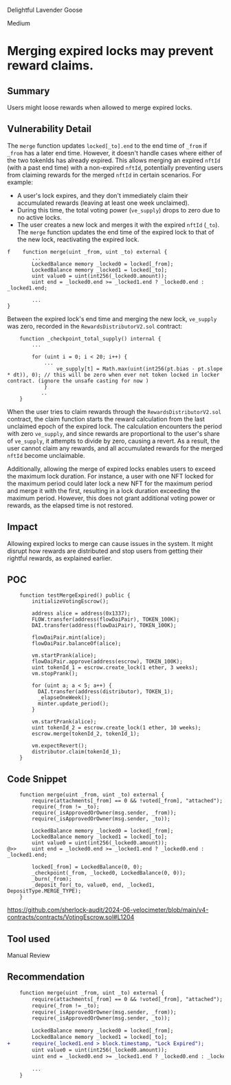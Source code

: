 Delightful Lavender Goose

Medium

# Merging expired locks may prevent reward claims.

## Summary
Users might loose rewards when allowed to merge expired locks.

## Vulnerability Detail
The `merge` function updates `locked[_to].end` to the end time of `_from` if `_from` has a later end time. However, it doesn't handle cases where either of the two tokenIds has already expired. This allows merging an expired `nftId` (with a past end time) with a non-expired `nftId`, potentially preventing users from claiming rewards for the merged `nftId` in certain scenarios. For example:

- A user's lock expires, and they don't immediately claim their accumulated rewards (leaving at least one week unclaimed).
- During this time, the total voting power (`ve_supply`) drops to zero due to no active locks.
- The user creates a new lock and merges it with the expired `nftId` (`_to`). The `merge` function updates the end time of the expired lock to that of the new lock, reactivating the expired lock.

```solidity
f    function merge(uint _from, uint _to) external {
        ...
        LockedBalance memory _locked0 = locked[_from];
        LockedBalance memory _locked1 = locked[_to];
        uint value0 = uint(int256(_locked0.amount));
        uint end = _locked0.end >= _locked1.end ? _locked0.end : _locked1.end;

        ...
}
```

Between the expired lock's end time and merging the new lock, `ve_supply` was zero, recorded in the `RewardsDistributorV2.sol` contract:

```solidity
    function _checkpoint_total_supply() internal {
        ...

        for (uint i = 0; i < 20; i++) {
            ...
                ve_supply[t] = Math.max(uint(int256(pt.bias - pt.slope * dt)), 0); // this will be zero when ever not token locked in locker contract. (ignore the unsafe casting for now )
            }
           ..
    }
```

When the user tries to claim rewards through the `RewardsDistributorV2.sol` contract, the claim function starts the reward calculation from the last unclaimed epoch of the expired lock. The calculation encounters the period with zero `ve_supply`, and since rewards are proportional to the user's share of `ve_supply`, it attempts to divide by zero, causing a revert. As a result, the user cannot claim any rewards, and all accumulated rewards for the merged `nftId` become unclaimable.

Additionally, allowing the merge of expired locks enables users to exceed the maximum lock duration. For instance, a user with one NFT locked for the maximum period could later lock a new NFT for the maximum period and merge it with the first, resulting in a lock duration exceeding the maximum period. However, this does not grant additional voting power or rewards, as the elapsed time is not restored.


## Impact
Allowing expired locks to merge can cause issues in the system. It might disrupt how rewards are distributed and stop users from getting their rightful rewards, as explained earlier.

## POC
```solidity
    function testMergeExpired() public {
        initializeVotingEscrow();

        address alice = address(0x1337);
        FLOW.transfer(address(flowDaiPair), TOKEN_100K);
        DAI.transfer(address(flowDaiPair), TOKEN_100K);

        flowDaiPair.mint(alice);
        flowDaiPair.balanceOf(alice);

        vm.startPrank(alice);
        flowDaiPair.approve(address(escrow), TOKEN_100K);
        uint tokenId_1 = escrow.create_lock(1 ether, 3 weeks);
        vm.stopPrank();

        for (uint a; a < 5; a++) {
          DAI.transfer(address(distributor), TOKEN_1);
          _elapseOneWeek();
          minter.update_period();
        }

        vm.startPrank(alice);
        uint tokenId_2 = escrow.create_lock(1 ether, 10 weeks);
        escrow.merge(tokenId_2, tokenId_1);

        vm.expectRevert();
        distributor.claim(tokenId_1);
    }
```

## Code Snippet
```solidity
    function merge(uint _from, uint _to) external {
        require(attachments[_from] == 0 && !voted[_from], "attached");
        require(_from != _to);
        require(_isApprovedOrOwner(msg.sender, _from));
        require(_isApprovedOrOwner(msg.sender, _to));

        LockedBalance memory _locked0 = locked[_from];
        LockedBalance memory _locked1 = locked[_to];
        uint value0 = uint(int256(_locked0.amount));
@>>     uint end = _locked0.end >= _locked1.end ? _locked0.end : _locked1.end;

        locked[_from] = LockedBalance(0, 0);
        _checkpoint(_from, _locked0, LockedBalance(0, 0));
        _burn(_from);
        _deposit_for(_to, value0, end, _locked1, DepositType.MERGE_TYPE);
    }
```
https://github.com/sherlock-audit/2024-06-velocimeter/blob/main/v4-contracts/contracts/VotingEscrow.sol#L1204
## Tool used

Manual Review

## Recommendation
```diff
    function merge(uint _from, uint _to) external {
        require(attachments[_from] == 0 && !voted[_from], "attached");
        require(_from != _to);
        require(_isApprovedOrOwner(msg.sender, _from));
        require(_isApprovedOrOwner(msg.sender, _to));

        LockedBalance memory _locked0 = locked[_from];
        LockedBalance memory _locked1 = locked[_to];
+       require(_locked1.end > block.timestamp, "Lock Expired");
        uint value0 = uint(int256(_locked0.amount));
        uint end = _locked0.end >= _locked1.end ? _locked0.end : _locked1.end;

        ...
    }
```
